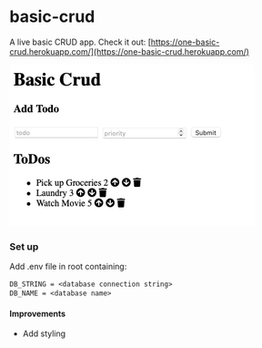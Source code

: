 # basic-crud
A live basic CRUD app.
Check it out: [https://one-basic-crud.herokuapp.com/](https://one-basic-crud.herokuapp.com/)

![basic crud](references/basic-crud-screen-shot.png)

### Set up
Add .env file in root containing:

    DB_STRING = <database connection string>
    DB_NAME = <database name>

#### Improvements

- Add styling